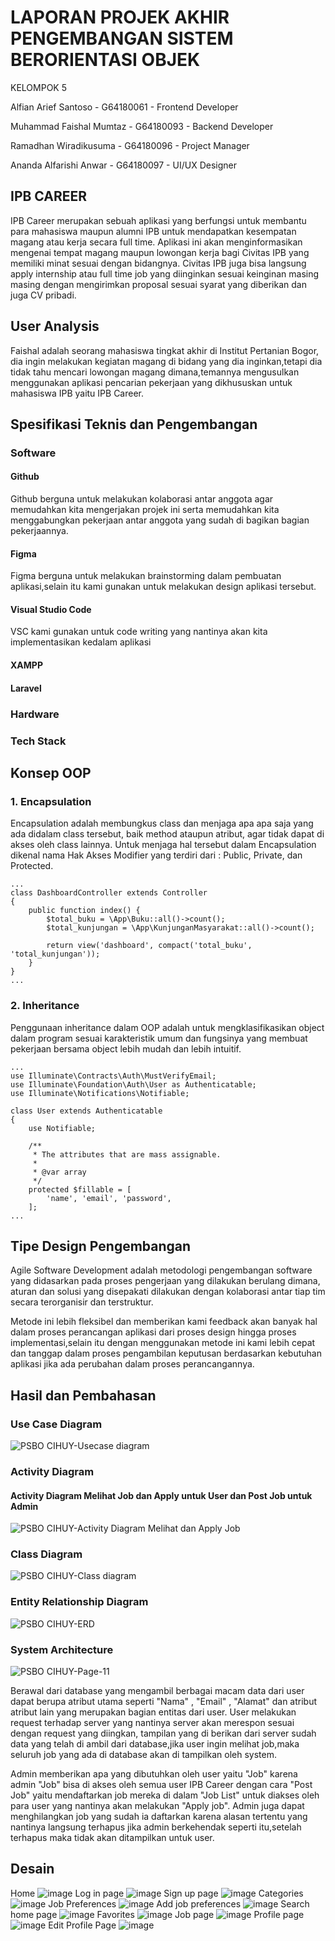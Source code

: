 # LAPORAN PROJEK AKHIR PENGEMBANGAN SISTEM BERORIENTASI OBJEK


KELOMPOK 5

Alfian Arief Santoso - G64180061 - Frontend Developer

Muhammad Faishal Mumtaz - G64180093 - Backend Developer

Ramadhan Wiradikusuma - G64180096 - Project Manager

Ananda Alfarishi Anwar - G64180097 - UI/UX Designer

## IPB CAREER

IPB Career merupakan sebuah aplikasi yang berfungsi untuk membantu para mahasiswa maupun alumni IPB untuk mendapatkan kesempatan magang atau kerja secara full time. Aplikasi ini akan menginformasikan mengenai tempat magang maupun lowongan kerja bagi Civitas IPB yang memiliki minat sesuai dengan bidangnya. Civitas IPB juga bisa langsung apply internship atau full time job yang diinginkan sesuai keinginan masing masing dengan mengirimkan proposal sesuai syarat yang diberikan dan juga CV pribadi.

## User Analysis
Faishal adalah seorang mahasiswa tingkat akhir di Institut Pertanian Bogor, dia ingin melakukan kegiatan magang di bidang yang dia inginkan,tetapi dia tidak tahu mencari lowongan magang dimana,temannya mengusulkan menggunakan aplikasi pencarian pekerjaan yang dikhususkan untuk mahasiswa IPB yaitu IPB Career.

## Spesifikasi Teknis dan Pengembangan
### Software ###

#### Github ####
Github berguna untuk melakukan kolaborasi antar anggota agar memudahkan kita mengerjakan projek ini serta memudahkan kita menggabungkan pekerjaan antar anggota yang sudah di bagikan bagian pekerjaannya.

#### Figma ####
Figma berguna untuk melakukan brainstorming dalam pembuatan aplikasi,selain itu kami gunakan untuk melakukan design aplikasi tersebut.

#### Visual Studio Code ####
VSC kami gunakan untuk code writing yang nantinya akan kita implementasikan kedalam aplikasi

#### XAMPP ####

#### Laravel ####

### Hardware ###

### Tech Stack ###

## Konsep OOP

### 1. Encapsulation
Encapsulation adalah membungkus class dan menjaga apa apa saja yang ada didalam class tersebut, baik method ataupun atribut, agar tidak dapat di akses oleh class lainnya. Untuk menjaga hal tersebut dalam Encapsulation dikenal nama Hak Akses Modifier yang terdiri dari : Public, Private, dan Protected.

```text
...
class DashboardController extends Controller
{
    public function index() {
        $total_buku = \App\Buku::all()->count();
        $total_kunjungan = \App\KunjunganMasyarakat::all()->count();

        return view('dashboard', compact('total_buku', 'total_kunjungan'));
    }
}
...
```
### 2. Inheritance
Penggunaan inheritance dalam OOP adalah untuk mengklasifikasikan object dalam program sesuai karakteristik umum dan fungsinya yang membuat pekerjaan bersama object lebih mudah dan lebih intuitif.
```text
...
use Illuminate\Contracts\Auth\MustVerifyEmail;
use Illuminate\Foundation\Auth\User as Authenticatable;
use Illuminate\Notifications\Notifiable;

class User extends Authenticatable
{
    use Notifiable;

    /**
     * The attributes that are mass assignable.
     *
     * @var array
     */
    protected $fillable = [
        'name', 'email', 'password',
    ];
...
```

## Tipe Design Pengembangan
Agile Software Development adalah metodologi pengembangan software yang didasarkan pada proses pengerjaan yang dilakukan berulang dimana, aturan dan solusi yang disepakati dilakukan dengan kolaborasi antar tiap tim secara terorganisir dan terstruktur.

Metode ini lebih fleksibel dan memberikan kami feedback akan banyak hal dalam proses perancangan aplikasi dari proses design hingga proses implementasi,selain itu dengan menggunakan metode ini kami lebih cepat dan tanggap dalam proses pengambilan keputusan berdasarkan kebutuhan aplikasi jika ada perubahan dalam proses perancangannya.

## Hasil dan Pembahasan
### Use Case Diagram ###
![PSBO CIHUY-Usecase diagram](https://user-images.githubusercontent.com/21000822/121848239-9f090680-cc9e-11eb-9aa9-419c7f2f105d.jpg)

### Activity Diagram ###
#### Activity Diagram Melihat Job dan Apply untuk User dan Post Job untuk Admin ####
![PSBO CIHUY-Activity Diagram Melihat dan Apply Job](https://user-images.githubusercontent.com/21000822/121853305-9ff16680-cca5-11eb-9eb8-462835478132.jpg)

### Class Diagram ###
![PSBO CIHUY-Class diagram](https://user-images.githubusercontent.com/21000822/121865704-1fd1fd80-ccb3-11eb-9ffa-b25d44fb8b09.jpg)

### Entity Relationship Diagram ###
![PSBO CIHUY-ERD](https://user-images.githubusercontent.com/21000822/121867857-3da06200-ccb5-11eb-8c0e-fcf46a7e1479.jpg)

### System Architecture ###
![PSBO CIHUY-Page-11](https://user-images.githubusercontent.com/21000822/121886800-b958d980-ccca-11eb-8629-19de5d043371.jpg)

Berawal dari database yang mengambil berbagai macam data dari user dapat berupa atribut utama seperti "Nama" , "Email" , "Alamat" dan atribut atribut lain yang merupakan bagian entitas dari user. User melakukan request terhadap server yang nantinya server akan merespon sesuai dengan request yang diingkan, tampilan yang di berikan dari server sudah data yang telah di ambil dari database,jika user ingin melihat job,maka seluruh job yang ada di database akan di tampilkan oleh system.

Admin memberikan apa yang dibutuhkan oleh user yaitu "Job" karena admin "Job" bisa di akses oleh semua user IPB Career dengan cara "Post Job" yaitu mendaftarkan job mereka di dalam "Job List" untuk diakses oleh para user yang nantinya akan melakukan "Apply job". Admin juga dapat menghilangkan job yang sudah ia daftarkan karena alasan tertentu yang nantinya langsung terhapus jika admin berkehendak seperti itu,setelah terhapus maka tidak akan ditampilkan untuk user.



## Desain 

Home
![image](https://user-images.githubusercontent.com/60084504/120892445-8bbfc080-c638-11eb-97db-58bdbed5e34f.png)
Log in page
![image](https://user-images.githubusercontent.com/60084504/120892469-ac881600-c638-11eb-8eea-9beefe3234df.png)
Sign up page
![image](https://user-images.githubusercontent.com/60084504/120892472-b14cca00-c638-11eb-850d-61b41bf5cd67.png)
Categories
![image](https://user-images.githubusercontent.com/60084504/120892475-b873d800-c638-11eb-8ed2-b7e90b5e3a52.png)
Job Preferences
![image](https://user-images.githubusercontent.com/60084504/120892480-c0337c80-c638-11eb-87f4-46aba4e65270.png)
Add job preferences
![image](https://user-images.githubusercontent.com/60084504/120892490-c6295d80-c638-11eb-8c7a-58db5330c52c.png)
Search home page
![image](https://user-images.githubusercontent.com/60084504/120892494-ce819880-c638-11eb-8e7e-d5de72560cf6.png)
Favorites
![image](https://user-images.githubusercontent.com/60084504/120892499-d6d9d380-c638-11eb-82b8-8a89593ffce3.png)
Job page
![image](https://user-images.githubusercontent.com/60084504/120892509-e78a4980-c638-11eb-9513-5ed3702115ed.png)
Profile page
![image](https://user-images.githubusercontent.com/60084504/120892618-739c7100-c639-11eb-88fc-d21be6150684.png)
Edit Profile Page
![image](https://user-images.githubusercontent.com/60084504/120892631-7eef9c80-c639-11eb-85fa-593dcc4d295b.png)


